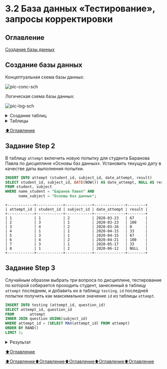 # 3.2 База данных «Тестирование», запросы корректировки

## Оглавление

[Создание базы данных](#Создание-базы-данных)

## Создание базы данных
Концептуальная схема базы данных:

![pic-conc-sch](https://ucarecdn.com/c3a958bc-1805-4da5-b4b9-e77343f65024/)

Логическая схема базы данных:

![pic-log-sch](https://ucarecdn.com/e4669333-8898-434f-b1a5-4fa88b39ae02/)

<details>
<summary>Создание таблиц</summary><tt><blockquote>
DROP TABLE IF EXISTS testing;
DROP TABLE IF EXISTS attempt;
DROP TABLE IF EXISTS student;
DROP TABLE IF EXISTS answer;
DROP TABLE IF EXISTS question;
DROP TABLE IF EXISTS subject;

CREATE TABLE subject
(
    subject_id   INT PRIMARY KEY AUTO_INCREMENT,
    name_subject VARCHAR(30)
);

INSERT INTO subject (name_subject)
VALUES ('Основы SQL'),
       ('Основы баз данных'),
       ('Физика');

CREATE TABLE student
(
    student_id   INT PRIMARY KEY AUTO_INCREMENT,
    name_student VARCHAR(50)
);

INSERT INTO student (name_student)
VALUES ('Баранов Павел'),
       ('Абрамова Катя'),
       ('Семенов Иван'),
       ('Яковлева Галина');

CREATE TABLE attempt
(
    attempt_id   INT PRIMARY KEY AUTO_INCREMENT,
    student_id   INT,
    subject_id   INT,
    date_attempt DATE,
    result       INT,
    FOREIGN KEY (student_id) REFERENCES student (student_id) ON DELETE CASCADE,
    FOREIGN KEY (subject_id) REFERENCES subject (subject_id) ON DELETE CASCADE
);

INSERT INTO attempt (student_id, subject_id, date_attempt, result)
VALUES (1, 2, '2020-03-23', 67),
       (3, 1, '2020-03-23', 100),
       (4, 2, '2020-03-26', 0),
       (1, 1, '2020-04-15', 33),
       (3, 1, '2020-04-15', 67),
       (4, 2, '2020-04-21', 100),
       (3, 1, '2020-05-17', 33);

CREATE TABLE question
(
    question_id   INT PRIMARY KEY AUTO_INCREMENT,
    name_question VARCHAR(100),
    subject_id    INT,
    FOREIGN KEY (subject_id) REFERENCES subject (subject_id) ON DELETE CASCADE
);

INSERT INTO question (name_question, subject_id)
VALUES ('Запрос на выборку начинается с ключевого слова:', 1),
       ('Условие, по которому отбираются записи, задается после ключевого слова:', 1),
       ('Для сортировки используется:', 1),
       ('Какой запрос выбирает все записи из таблицы student:', 1),
       ('Для внутреннего соединения таблиц используется оператор:', 1),
       ('База данных - это:', 2),
       ('Отношение - это:', 2),
       ('Концептуальная модель используется для', 2),
       ('Какой тип данных не допустим в реляционной таблице?', 2);

CREATE TABLE answer
(
    answer_id   INT PRIMARY KEY AUTO_INCREMENT,
    name_answer VARCHAR(100),
    question_id INT,
    is_correct  BOOLEAN,
    FOREIGN KEY (question_id) REFERENCES question (question_id) ON DELETE CASCADE
);

INSERT INTO answer (name_answer, question_id, is_correct)
VALUES ('UPDATE', 1, FALSE),
       ('SELECT', 1, TRUE),
       ('INSERT', 1, FALSE),
       ('GROUP BY', 2, FALSE),
       ('FROM', 2, FALSE),
       ('WHERE', 2, TRUE),
       ('SELECT', 2, FALSE),
       ('SORT', 3, FALSE),
       ('ORDER BY', 3, TRUE),
       ('RANG BY', 3, FALSE),
       ('SELECT * FROM student', 4, TRUE),
       ('SELECT student', 4, FALSE),
       ('INNER JOIN', 5, TRUE),
       ('LEFT JOIN', 5, FALSE),
       ('RIGHT JOIN', 5, FALSE),
       ('CROSS JOIN', 5, FALSE),
       ('совокупность данных, организованных по определенным правилам', 6, TRUE),
       ('совокупность программ для хранения и обработки больших массивов информации', 6, FALSE),
       ('строка', 7, FALSE),
       ('столбец', 7, FALSE),
       ('таблица', 7, TRUE),
       ('обобщенное представление пользователей о данных', 8, TRUE),
       ('описание представления данных в памяти компьютера', 8, FALSE),
       ('база данных', 8, FALSE),
       ('file', 9, TRUE),
       ('INT', 9, FALSE),
       ('VARCHAR', 9, FALSE),
       ('DATE', 9, FALSE);

CREATE TABLE testing
(
    testing_id  INT PRIMARY KEY AUTO_INCREMENT,
    attempt_id  INT,
    question_id INT,
    answer_id   INT,
    FOREIGN KEY (attempt_id) REFERENCES attempt (attempt_id) ON DELETE CASCADE,
    FOREIGN KEY (question_id) REFERENCES question (question_id) ON DELETE CASCADE,
    FOREIGN KEY (answer_id) REFERENCES answer (answer_id) ON DELETE CASCADE
);

INSERT INTO testing (attempt_id, question_id, answer_id)
VALUES (1, 9, 25),
       (1, 7, 19),
       (1, 6, 17),
       (2, 3, 9),
       (2, 1, 2),
       (2, 4, 11),
       (3, 6, 18),
       (3, 8, 24),
       (3, 9, 28),
       (4, 1, 2),
       (4, 5, 16),
       (4, 3, 10),
       (5, 2, 6),
       (5, 1, 2),
       (5, 4, 12),
       (6, 6, 17),
       (6, 8, 22),
       (6, 7, 21),
       (7, 1, 3),
       (7, 4, 11),
       (7, 5, 16);
</blockquote></tt></details>

<details>
<summary>Таблицы</summary><tt><blockquote>
Query result: subject 
+------------+-------------------+
| subject_id | name_subject      |
+------------+-------------------+
| 1          | Основы SQL        |
| 2          | Основы баз данных |
| 3          | Физика            |
+------------+-------------------+
Query result: question 
+-------------+-------------------------------------------------------------------------+------------+
| question_id | name_question                                                           | subject_id |
+-------------+-------------------------------------------------------------------------+------------+
| 1           | Запрос на выборку начинается с ключевого слова:                         | 1          |
| 2           | Условие, по которому отбираются записи, задается после ключевого слова: | 1          |
| 3           | Для сортировки используется:                                            | 1          |
| 4           | Какой запрос выбирает все записи из таблицы student:                    | 1          |
| 5           | Для внутреннего соединения таблиц используется оператор:                | 1          |
| 6           | База данных - это:                                                      | 2          |
| 7           | Отношение - это:                                                        | 2          |
| 8           | Концептуальная модель используется для                                  | 2          |
| 9           | Какой тип данных не допустим в реляционной таблице?                     | 2          |
+-------------+-------------------------------------------------------------------------+------------+
Query result: answer 
+-----------+---------------------------------------------------------------------------+-------------+------------+
| answer_id | name_answer                                                               | question_id | is_correct |
+-----------+---------------------------------------------------------------------------+-------------+------------+
| 1         | UPDATE                                                                    | 1           | 0          |
| 2         | SELECT                                                                    | 1           | 1          |
| 3         | INSERT                                                                    | 1           | 0          |
| 4         | GROUP BY                                                                  | 2           | 0          |
| 5         | FROM                                                                      | 2           | 0          |
| 6         | WHERE                                                                     | 2           | 1          |
| 7         | SELECT                                                                    | 2           | 0          |
| 8         | SORT                                                                      | 3           | 0          |
| 9         | ORDER BY                                                                  | 3           | 1          |
| 10        | RANG BY                                                                   | 3           | 0          |
| 11        | SELECT * FROM student                                                     | 4           | 1          |
| 12        | SELECT student                                                            | 4           | 0          |
| 13        | INNER JOIN                                                                | 5           | 1          |
| 14        | LEFT JOIN                                                                 | 5           | 0          |
| 15        | RIGHT JOIN                                                                | 5           | 0          |
| 16        | CROSS JOIN                                                                | 5           | 0          |
| 17        | совокупность данных, организованныхпо определенным правилам               | 6           | 1          |
| 18        | совокупность программ для хранения иобработки больших массивов информации | 6           | 0          |
| 19        | строка                                                                    | 7           | 0          |
| 20        | столбец                                                                   | 7           | 0          |
| 21        | таблица                                                                   | 7           | 1          |
| 22        | обобщенное представление пользователей о данных                           | 8           | 1          |
| 23        | описание представления данных в памяти компьютера                         | 8           | 0          |
| 24        | база данных                                                               | 8           | 0          |
| 25        | file                                                                      | 9           | 1          |
| 26        | INT                                                                       | 9           | 0          |
| 27        | VARCHAR                                                                   | 9           | 0          |
| 28        | DATE                                                                      | 9           | 0          |
+-----------+---------------------------------------------------------------------------+-------------+------------+
Query result: student 
+------------+-----------------+
| student_id | name_student    |
+------------+-----------------+
| 1          | Баранов Павел   |
| 2          | Абрамова Катя   |
| 3          | Семенов Иван    |
| 4          | Яковлева Галина |
+------------+-----------------+
Query result: attempt 
+------------+------------+------------+--------------+--------+
| attempt_id | student_id | subject_id | date_attempt | result |
+------------+------------+------------+--------------+--------+
| 1          | 1          | 2          | 2020-03-23   | 67     |
| 2          | 3          | 1          | 2020-03-23   | 100    |
| 3          | 4          | 2          | 2020-03-26   | 0      |
| 4          | 1          | 1          | 2020-04-15   | 33     |
| 5          | 3          | 1          | 2020-04-15   | 67     |
| 6          | 4          | 2          | 2020-04-21   | 100    |
| 7          | 3          | 1          | 2020-05-17   | 33     |
+------------+------------+------------+--------------+--------+
Query result: testing
+------------+------------+-------------+-----------+
| testing_id | attempt_id | question_id | answer_id |
+------------+------------+-------------+-----------+
| 1          | 1          | 9           | 25        |
| 2          | 1          | 7           | 19        |
| 3          | 1          | 6           | 17        |
| 4          | 2          | 3           | 9         |
| 5          | 2          | 1           | 2         |
| 6          | 2          | 4           | 11        |
| 7          | 3          | 6           | 18        |
| 8          | 3          | 8           | 24        |
| 9          | 3          | 9           | 28        |
| 10         | 4          | 1           | 2         |
| 11         | 4          | 5           | 16        |
| 12         | 4          | 3           | 10        |
| 13         | 5          | 2           | 6         |
| 14         | 5          | 1           | 2         |
| 15         | 5          | 4           | 12        |
| 16         | 6          | 6           | 17        |
| 17         | 6          | 8           | 22        |
| 18         | 6          | 7           | 21        |
| 19         | 7          | 1           | 3         |
| 20         | 7          | 4           | 11        |
| 21         | 7          | 5           | 16        |
+------------+------------+-------------+-----------+
</blockquote></tt></details>

[:arrow_up:Оглавление](#Оглавление)

## Задание Step 2
В таблицу `attempt` включить новую попытку для студента Баранова Павла по дисциплине «Основы баз данных». Установить текущую дату в качестве даты выполнения попытки.
```SQL
INSERT INTO attempt (student_id, subject_id, date_attempt, result)
SELECT student_id, subject_id, DATE(NOW()) AS date_attempt, NULL AS result
FROM student, subject
WHERE name_student = "Баранов Павел" AND
      name_subject = "Основы баз данных";
```
```
+------------+------------+------------+--------------+--------+
| attempt_id | student_id | subject_id | date_attempt | result |
+------------+------------+------------+--------------+--------+
| 1          | 1          | 2          | 2020-03-23   | 67     |
| 2          | 3          | 1          | 2020-03-23   | 100    |
| 3          | 4          | 2          | 2020-03-26   | 0      |
| 4          | 1          | 1          | 2020-04-15   | 33     |
| 5          | 3          | 1          | 2020-04-15   | 67     |
| 6          | 4          | 2          | 2020-04-21   | 100    |
| 7          | 3          | 1          | 2020-05-17   | 33     |
| 8          | 1          | 2          | 2020-06-12   | NULL   |
+------------+------------+------------+--------------+--------+
```
## Задание Step 3
Случайным образом выбрать три вопроса по дисциплине, тестирование по которой собирается проходить студент, занесенный в таблицу `attempt` последним, и добавить их в таблицу `testing`. `id` последней попытки получить как максимальное значение `id` из таблицы `attempt`.
```SQL
INSERT INTO testing (attempt_id, question_id)
SELECT attempt_id, question_id 
FROM       attempt
INNER JOIN question USING(subject_id)
WHERE attempt_id = (SELECT MAX(attempt_id) FROM attempt)
ORDER BY RAND()
LIMIT 3;
```
<details>
<summary>Результат</summary><tt><blockquote>
+------------+------------+-------------+-----------+
| testing_id | attempt_id | question_id | answer_id |
+------------+------------+-------------+-----------+
| 1          | 1          | 9           | 25        |
| 2          | 1          | 7           | 19        |
| 3          | 1          | 6           | 17        |
| 4          | 2          | 3           | 9         |
| 5          | 2          | 1           | 2         |
| 6          | 2          | 4           | 11        |
| 7          | 3          | 6           | 18        |
| 8          | 3          | 8           | 24        |
| 9          | 3          | 9           | 28        |
| 10         | 4          | 1           | 2         |
| 11         | 4          | 5           | 16        |
| 12         | 4          | 3           | 10        |
| 13         | 5          | 2           | 6         |
| 14         | 5          | 1           | 2         |
| 15         | 5          | 4           | 12        |
| 16         | 6          | 6           | 17        |
| 17         | 6          | 8           | 22        |
| 18         | 6          | 7           | 21        |
| 19         | 7          | 1           | 3         |
| 20         | 7          | 4           | 11        |
| 21         | 7          | 5           | 16        |
| 22         | 8          | 9           | NULL      |
| 23         | 8          | 6           | NULL      |
| 24         | 8          | 7           | NULL      |
+------------+------------+-------------+-----------+
</blockquote></tt></details>

[:arrow_up:Оглавление](#Оглавление)





[:arrow_up:Оглавление](#Оглавление)[:arrow_up:Оглавление](#Оглавление)[:arrow_up:Оглавление](#Оглавление)[:arrow_up:Оглавление](#Оглавление)[:arrow_up:Оглавление](#Оглавление)
